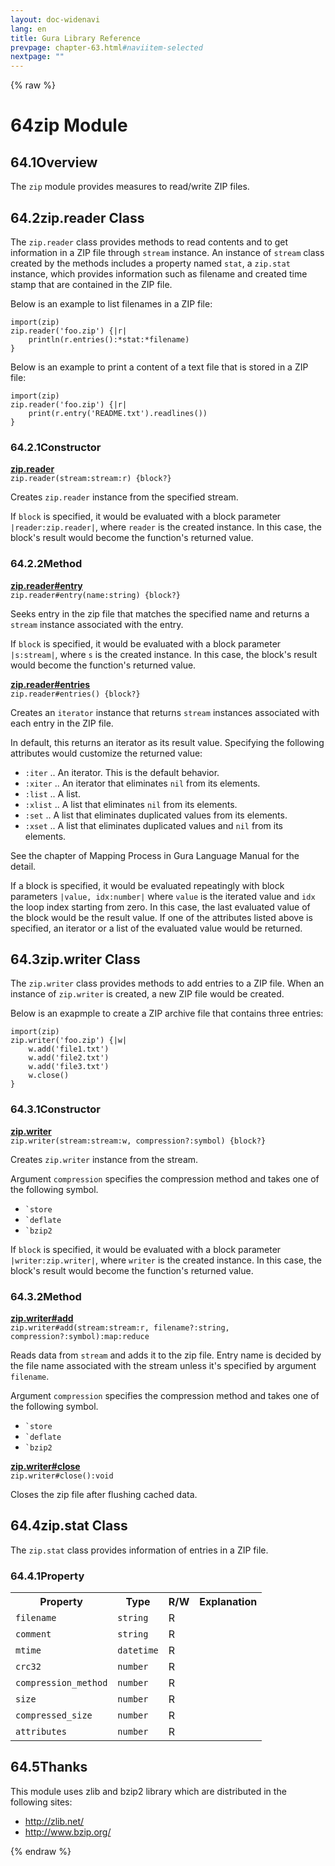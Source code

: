 ```yaml
---
layout: doc-widenavi
lang: en
title: Gura Library Reference
prevpage: chapter-63.html#naviitem-selected
nextpage: ""
---
```

{% raw %}
<h1><span class="caption-index-1">64</span>zip Module</h1>
<h2><span class="caption-index-2">64.1</span><a name="anchor-64-1"></a>Overview</h2>
<p>
The <code class="highlighter-rouge">zip</code> module provides measures to read/write ZIP files.
</p>
<h2><span class="caption-index-2">64.2</span><a name="anchor-64-2"></a>zip.reader Class</h2>
<p>
The <code class="highlighter-rouge">zip.reader</code> class provides methods to read contents and to get information in a ZIP file through <code class="highlighter-rouge">stream</code> instance. An instance of <code class="highlighter-rouge">stream</code> class created by the methods includes a property named <code class="highlighter-rouge">stat</code>, a <code class="highlighter-rouge">zip.stat</code> instance, which provides information such as filename and created time stamp that are contained in the ZIP file.
</p>
<p>
Below is an example to list filenames in a ZIP file:
</p>
<pre class="highlight"><code>import(zip)
zip.reader('foo.zip') {|r|
    println(r.entries():*stat:*filename)
}
</code></pre>
<p>
Below is an example to print a content of a text file that is stored in a ZIP file:
</p>
<pre class="highlight"><code>import(zip)
zip.reader('foo.zip') {|r|
    print(r.entry('README.txt').readlines())
}
</code></pre>
<h3><span class="caption-index-3">64.2.1</span><a name="anchor-64-2-1"></a>Constructor</h3>
<p>
<div><strong style="text-decoration:underline">zip.reader</strong></div>
<div style="margin-bottom:1em"><code>zip.reader(stream:stream:r) {block?}</code></div>
Creates <code class="highlighter-rouge">zip.reader</code> instance from the specified stream.
</p>
<p>
If <code class="highlighter-rouge">block</code> is specified, it would be evaluated with a block parameter <code class="highlighter-rouge">|reader:zip.reader|</code>, where <code class="highlighter-rouge">reader</code> is the created instance. In this case, the block's result would become the function's returned value.
</p>
<h3><span class="caption-index-3">64.2.2</span><a name="anchor-64-2-2"></a>Method</h3>
<p>
<div><strong style="text-decoration:underline">zip.reader#entry</strong></div>
<div style="margin-bottom:1em"><code>zip.reader#entry(name:string) {block?}</code></div>
Seeks entry in the zip file that matches the specified name and returns a <code class="highlighter-rouge">stream</code> instance associated with the entry.
</p>
<p>
If <code class="highlighter-rouge">block</code> is specified, it would be evaluated with a block parameter <code class="highlighter-rouge">|s:stream|</code>, where <code class="highlighter-rouge">s</code> is the created instance. In this case, the block's result would become the function's returned value.
</p>
<p>
<div><strong style="text-decoration:underline">zip.reader#entries</strong></div>
<div style="margin-bottom:1em"><code>zip.reader#entries() {block?}</code></div>
Creates an <code class="highlighter-rouge">iterator</code> instance that returns <code class="highlighter-rouge">stream</code> instances associated with each entry in the ZIP file.
</p>
<p>
In default, this returns an iterator as its result value. Specifying the following attributes would customize the returned value:
</p>
<ul>
<li><code class="highlighter-rouge">:iter</code> .. An iterator. This is the default behavior.</li>
<li><code class="highlighter-rouge">:xiter</code> .. An iterator that eliminates <code class="highlighter-rouge">nil</code> from its elements.</li>
<li><code class="highlighter-rouge">:list</code> .. A list.</li>
<li><code class="highlighter-rouge">:xlist</code> .. A list that eliminates <code class="highlighter-rouge">nil</code> from its elements.</li>
<li><code class="highlighter-rouge">:set</code> ..  A list that eliminates duplicated values from its elements.</li>
<li><code class="highlighter-rouge">:xset</code> .. A list that eliminates duplicated values and <code class="highlighter-rouge">nil</code> from its elements.</li>
</ul>
<p>
See the chapter of Mapping Process in Gura Language Manual for the detail.
</p>
<p>
If a block is specified, it would be evaluated repeatingly with block parameters <code class="highlighter-rouge">|value, idx:number|</code> where <code class="highlighter-rouge">value</code> is the iterated value and <code class="highlighter-rouge">idx</code> the loop index starting from zero. In this case, the last evaluated value of the block would be the result value. If one of the attributes listed above is specified, an iterator or a list of the evaluated value would be returned.
</p>
<h2><span class="caption-index-2">64.3</span><a name="anchor-64-3"></a>zip.writer Class</h2>
<p>
The <code class="highlighter-rouge">zip.writer</code> class provides methods to add entries to a ZIP file. When an instance of <code class="highlighter-rouge">zip.writer</code> is created, a new ZIP file would be created.
</p>
<p>
Below is an exapmple to create a ZIP archive file that contains three entries:
</p>
<pre class="highlight"><code>import(zip)
zip.writer('foo.zip') {|w|
    w.add('file1.txt')
    w.add('file2.txt')
    w.add('file3.txt')
    w.close()
}		
</code></pre>
<h3><span class="caption-index-3">64.3.1</span><a name="anchor-64-3-1"></a>Constructor</h3>
<p>
<div><strong style="text-decoration:underline">zip.writer</strong></div>
<div style="margin-bottom:1em"><code>zip.writer(stream:stream:w, compression?:symbol) {block?}</code></div>
Creates <code class="highlighter-rouge">zip.writer</code> instance from the stream.
</p>
<p>
Argument <code class="highlighter-rouge">compression</code> specifies the compression method and takes one of the following symbol.
</p>
<ul>
<li><code class="highlighter-rouge">`store</code></li>
<li><code class="highlighter-rouge">`deflate</code></li>
<li><code class="highlighter-rouge">`bzip2</code></li>
</ul>
<p>
If <code class="highlighter-rouge">block</code> is specified, it would be evaluated with a block parameter <code class="highlighter-rouge">|writer:zip.writer|</code>, where <code class="highlighter-rouge">writer</code> is the created instance. In this case, the block's result would become the function's returned value.
</p>
<h3><span class="caption-index-3">64.3.2</span><a name="anchor-64-3-2"></a>Method</h3>
<p>
<div><strong style="text-decoration:underline">zip.writer#add</strong></div>
<div style="margin-bottom:1em"><code>zip.writer#add(stream:stream:r, filename?:string, compression?:symbol):map:reduce</code></div>
Reads data from <code class="highlighter-rouge">stream</code> and adds it to the zip file. Entry name is decided by the file name associated with the stream unless it's specified by argument <code class="highlighter-rouge">filename</code>.
</p>
<p>
Argument <code class="highlighter-rouge">compression</code> specifies the compression method and takes one of the following symbol.
</p>
<ul>
<li><code class="highlighter-rouge">`store</code></li>
<li><code class="highlighter-rouge">`deflate</code></li>
<li><code class="highlighter-rouge">`bzip2</code></li>
</ul>
<p>
<div><strong style="text-decoration:underline">zip.writer#close</strong></div>
<div style="margin-bottom:1em"><code>zip.writer#close():void</code></div>
Closes the zip file after flushing cached data.
</p>
<h2><span class="caption-index-2">64.4</span><a name="anchor-64-4"></a>zip.stat Class</h2>
<p>
The <code class="highlighter-rouge">zip.stat</code> class provides information of entries in a ZIP file.
</p>
<h3><span class="caption-index-3">64.4.1</span><a name="anchor-64-4-1"></a>Property</h3>
<p>
<table class="table">
<tr>
<th>
Property</th>
<th>
Type</th>
<th>
R/W</th>
<th>
Explanation</th>
</tr>


<tr>
<td>
<code>filename</code></td>
<td>
<code>string</code></td>
<td>
R</td>

<td>
</td>
</tr>


<tr>
<td>
<code>comment</code></td>
<td>
<code>string</code></td>
<td>
R</td>

<td>
</td>
</tr>


<tr>
<td>
<code>mtime</code></td>
<td>
<code>datetime</code></td>
<td>
R</td>

<td>
</td>
</tr>


<tr>
<td>
<code>crc32</code></td>
<td>
<code>number</code></td>
<td>
R</td>

<td>
</td>
</tr>


<tr>
<td>
<code>compression_method</code></td>
<td>
<code>number</code></td>
<td>
R</td>

<td>
</td>
</tr>


<tr>
<td>
<code>size</code></td>
<td>
<code>number</code></td>
<td>
R</td>

<td>
</td>
</tr>


<tr>
<td>
<code>compressed_size</code></td>
<td>
<code>number</code></td>
<td>
R</td>

<td>
</td>
</tr>


<tr>
<td>
<code>attributes</code></td>
<td>
<code>number</code></td>
<td>
R</td>

<td>
</td>
</tr>


</table>

</p>
<h2><span class="caption-index-2">64.5</span><a name="anchor-64-5"></a>Thanks</h2>
<p>
This module uses zlib and bzip2 library which are distributed in the following sites:
</p>
<ul>
<li><a href="http://zlib.net/">http://zlib.net/</a></li>
<li><a href="http://www.bzip.org/">http://www.bzip.org/</a></li>
</ul>
{% endraw %}
